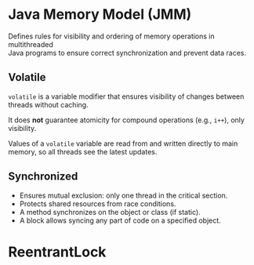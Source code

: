# Java Memory Model (JMM) 
Defines rules for visibility and ordering of memory operations in multithreaded 
<br> Java programs to ensure correct synchronization and prevent data races.

## Volatile

`volatile` is a variable modifier that ensures visibility of changes between threads without caching.

It does **not** guarantee atomicity for compound operations (e.g., `i++`), only visibility.

Values of a `volatile` variable are read from and written directly to main memory, so all threads see the latest updates.

## Synchronized
- Ensures mutual exclusion: only one thread in the critical section.
- Protects shared resources from race conditions.
- A method synchronizes on the object or class (if static).
- A block allows syncing any part of code on a specified object.

# ReentrantLock
